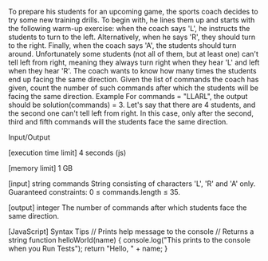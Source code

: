 To prepare his students for an upcoming game, the sports coach decides to try some new training drills. To begin with, he lines them up and starts with the following warm-up exercise: when the coach says 'L', he instructs the students to turn to the left. Alternatively, when he says 'R', they should turn to the right. Finally, when the coach says 'A', the students should turn around.
Unfortunately some students (not all of them, but at least one) can't tell left from right, meaning they always turn right when they hear 'L' and left when they hear 'R'. The coach wants to know how many times the students end up facing the same direction.
Given the list of commands the coach has given, count the number of such commands after which the students will be facing the same direction.
Example
For commands = "LLARL", the output should be
solution(commands) = 3.
Let's say that there are 4 students, and the second one can't tell left from right. In this case, only after the second, third and fifth commands will the students face the same direction.

Input/Output


[execution time limit] 4 seconds (js)


[memory limit] 1 GB


[input] string commands
String consisting of characters 'L', 'R' and 'A' only.
Guaranteed constraints:
0 ≤ commands.length ≤ 35.


[output] integer
The number of commands after which students face the same direction.


[JavaScript] Syntax Tips
// Prints help message to the console
// Returns a string
function helloWorld(name) {
    console.log("This prints to the console when you Run Tests");
    return "Hello, " + name;
}


